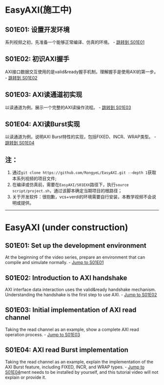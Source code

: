 # EasyAXI(施工中)
## S01E01: 设置开发环境 
系列视频之初，先准备一个能够正常编译、仿真的环境。 - [跳转到 S01E01](./S01E01/README.md)

## S01E02: 初识AXI握手
AXI接口数据交互使用的是valid&ready握手机制，理解握手是使用AXI的第一步。 - [跳转到 S01E02](./S01E02/README.md)

## S01E03: AXI读通道初实现
以读通道为例，展示一个完整的AXI读操作流程。 - [跳转到 S01E03](./S01E03/README.md)

## S01E04: AXI读Burst实现
以读通道为例，说明AXI Burst特性的实现，包括FIXED、INCR、WRAP类型。 - [跳转到 S01E04](./S01E04/README.md)


## 注：
1. 通过`git clone https://github.com/RongyeL/EasyAXI.git --depth 1`获取本系列视频的项目文件;
2. 在编译或仿真前，需要在`EasyAXI/S01EXX`路径下，执行`source script/project.sh`，通过该脚本确定当期项目的根路径；
3. 关于开发软件：很抱歉，vcs+verdi的环境需要自行安装，本教学视频不会说明或提供。

--- 

# EasyAXI (under construction)
## S01E01: Set up the development environment
At the beginning of the video series, prepare an environment that can compile and simulate normally. - [Jump to S01E01](./S01E01/README.md)

## S01E02: Introduction to AXI handshake
AXI interface data interaction uses the valid&ready handshake mechanism. Understanding the handshake is the first step to use AXI. - [Jump to S01E02](./S01E02/README.md)

## S01E03: Initial implementation of AXI read channel
Taking the read channel as an example, show a complete AXI read operation process. - [Jump to S01E03](./S01E03/README.md)

## S01E04: AXI read Burst implementation
Taking the read channel as an example, explain the implementation of the AXI Burst feature, including FIXED, INCR, and WRAP types. - [Jump to S01E04](./S01E04/README.md)ment needs to be installed by yourself, and this tutorial video will not explain or provide it.
